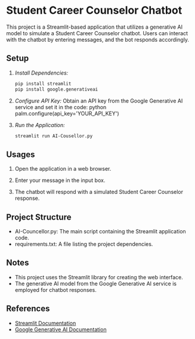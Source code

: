 # Student Career Counselor Chatbot

This project is a Streamlit-based application that utilizes a generative AI model to simulate a Student Career Counselor chatbot. Users can interact with the chatbot by entering messages, and the bot responds accordingly.

## Setup

1. *Install Dependencies:*
   ```bash
   pip install streamlit
   pip install google.generativeai  
   ```

2. *Configure API Key:*
   Obtain an API key from the Google Generative AI service and set it in the code:
   python
   palm.configure(api_key='YOUR_API_KEY')
   

3. *Run the Application:*
   ```bash
   streamlit run AI-Cousellor.py
   ```

  

## Usages

1. Open the application in a web browser.

2. Enter your message in the input box.

3. The chatbot will respond with a simulated Student Career Counselor response.

## Project Structure

- AI-Councellor.py: The main script containing the Streamlit application code.
- requirements.txt: A file listing the project dependencies.

## Notes

- This project uses the Streamlit library for creating the web interface.
- The generative AI model from the Google Generative AI service is employed for chatbot responses.

## References

- [Streamlit Documentation](https://docs.streamlit.io/)
- [Google Generative AI Documentation](https://generativeai.dev/docs/)
